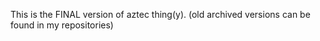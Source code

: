 This is the FINAL version of aztec thing(y). (old archived versions can be found in my repositories)
